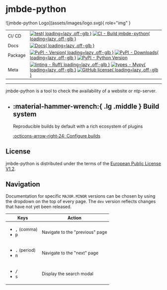# jmbde-python

<div class="grid" Markdown>
![jmbde-python Logo](assets/images/logo.svg){ role="img" }

|         |                                                                                                                                                                                                                                                  |
| ------- | ------------------------------------------------------------------------------------------------------------------------------------------------------------------------------------------------------------------------------------------------ |
| CI/ CD  | [![test][test-badge]{ loading=lazy .off-glb }][test-wf-url] [![CI - Build jmbde-python][ci-cd-badge]{ loading=lazy .off-glb }][ci-cd-wf-url]                                                                                                     |
| Docs    | [![Docs][docs-badge]{ loading=lazy .off-glb }][docs-wf-url]                                                                                                                                                                                      |
| Package | [![PyPI - Version][pypi-version-badge]{ loading=lazy .off-glb }][pypi-version-url] [![PyPI - Downloads][pypi-downloads-badge]{ loading=lazy .off-glb }][pypi-downloads-url] [![PyPI - Python Version][python-version-badge]][python-version-url] |
| Meta    | [![linting - Ruff][ruff-badge]{ loading=lazy .off-glb }][ruff-url] [![types - Mypy][mypy-badge]{ loading=lazy .off-glb }][mypy-url] [![GitHub license][github_license_badge]{ loading=lazy .off-glb }][license]                                  |

</div>

---

jmbde-python is a tool to check the availability of a website or ntp-server.

<div class="grid cards" Markdown>

- ## :material-hammer-wrench:{ .lg .middle } **Build system**

  Reproducible builds by default with a rich ecosystem of plugins

  [:octicons-arrow-right-24: Configure builds](developer/build.md#build-system)

</div>

## License

jmbde-python is distributed under the terms of the [European Public License V1.2][license].

## Navigation

Documentation for specific `MAJOR.MINOR` versions can be chosen by using the dropdown on the top of every page. The `dev` version reflects changes that have not yet been released.

| Keys                                                         | Action                          |
| ------------------------------------------------------------ | ------------------------------- |
| <ul><li><kbd>,</kbd> (comma)</li><li><kbd>p</kbd></li></ul>  | Navigate to the "previous" page |
| <ul><li><kbd>.</kbd> (period)</li><li><kbd>n</kbd></li></ul> | Navigate to the "next" page     |
| <ul><li><kbd>/</kbd></li><li><kbd>s</kbd></li></ul>          | Display the search modal        |

[test-badge]: https://github.com/jmuelbert/jmbde-python/actions/workflows/test.yml/badge.svg
[test-wf-url]: https://github.com/jmuelbert/jmbde-python/actions/workflows/test.yml
[ci-cd-badge]: https://github.com/jmuelbert/jmbde-python/actions/workflows/ci.yml/badge.svg
[ci-cd-wf-url]: https://github.com/jmuelbert/jmbde-python/actions/workflows/ci.yml
[docs-badge]: https://github.com/jmuelbert/jmbde-python/actions/workflows/mkdocs-pages.yml/badge.svg
[docs-wf-url]: https://github.com/jmuelbert/jmbde-python/actions/workflows/mkdocs-pages.yml
[pypi-version-badge]: https://img.shields.io/jmuelbert/v/jmbde-python.svg?logo=pypi&label=PyPI&logoColor=gold
[pypi-version-url]: https://pypi.org/project/jmbde-python/
[pypi-downloads-badge]: https://img.shields.io/jmuelbert/dm/jmbde-python.svg?color=blue&label=Downloads&logo=pypi&logoColor=gold
[pypi-downloads-url]: https://github.com/jmuelbert/jmbde-python
[ruff-badge]: https://img.shields.io/endpoint?url=https://raw.githubusercontent.com/astral-sh/ruff/main/assets/badge/v2.json
[ruff-url]: https://github.com/astral-sh/ruff
[mypy-badge]: https://img.shields.io/badge/types-Mypy-blue.svg
[mypy-url]: https://github.com/python/mypy
[license]: https://joinup.ec.europa.eu/page/eupl-text-11-12
[github_license_badge]: https://img.shields.io/badge/license-EUPL-blue.svg
[python-version-badge]: https://img.shields.io/pypi/pyversions/hatch.svg?logo=python&label=Python&logoColor=gold
[python-version-url]: https://github.com/jmuelbert/jmbde-python
